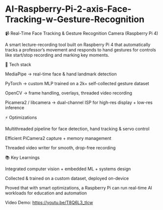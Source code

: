 # AI-Raspberry-Pi-2-axis-Face-Tracking-w-Gesture-Recognition
📹 Real-Time Face Tracking & Gesture Recognition Camera (Raspberry Pi 4)

A smart lecture-recording tool built on Raspberry Pi 4 that automatically tracks a professor’s movement and responds to hand gestures for controls like start/stop recording and marking key moments.

🔧 Tech stack

MediaPipe → real-time face & hand landmark detection

PyTorch → custom MLP trained on a 2k+ self-collected gesture dataset

OpenCV → frame handling, overlays, threaded video recording

Picamera2 / libcamera → dual-channel ISP for high-res display + low-res inference

⚡ Optimizations

Multithreaded pipeline for face detection, hand tracking & servo control

Efficient PiCamera2 capture + memory management

Threaded video writer for smooth, drop-free recording

📚 Key Learnings

Integrated computer vision + embedded ML + systems design

Collected & trained on a custom dataset, deployed on-device

Proved that with smart optimizations, a Raspberry Pi can run real-time AI workloads for education and automation

Video Demo: https://youtu.be/T8Q6L3_tIcw
